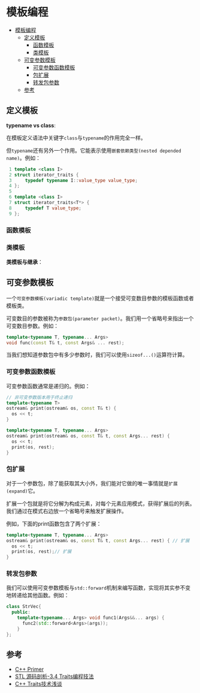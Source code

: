 # 模板编程

- [模板编程](#模板编程)
  - [定义模板](#定义模板)
    - [函数模板](#函数模板)
    - [类模板](#类模板)
  - [可变参数模板](#可变参数模板)
    - [可变参数函数模板](#可变参数函数模板)
    - [包扩展](#包扩展)
    - [转发包参数](#转发包参数)
  - [参考](#参考)

## 定义模板

**typename vs class**:

在模板定义语法中关键字`class`与`typename`的作用完全一样。

但`typename`还有另外一个作用。它能表示使用`嵌套依赖类型(nested depended name)`。例如：

``` c++
 1 template <class I>
 2 struct iterator_traits {
 3     typedef typename I::value_type value_type;
 4 };
 5 
 6 template <class I>
 7 struct iterator_traits<T*> {
 8     typedef T value_type;
 9 };
```

### 函数模板

### 类模板

**类模板与继承**：

## 可变参数模板

一个`可变参数模板(variadic template)`就是一个接受可变数目参数的模板函数或者模板类。

可变数目的参数被称为`参数包(parameter packet)`。我们用一个省略号来指出一个可变数目参数。例如：

``` c++
template<typename T, typename... Args>
void func(const T& t, const Args& ... rest);
```

当我们想知道参数包中有多少参数时，我们可以使用`sizeof...()`运算符计算。

### 可变参数函数模板

可变参数函数通常是递归的。例如：

``` c++
// 非可变参数版本用于终止递归
template<typename T>
ostream& print(ostream& os, const T& t) {
  os << t;
}

template<typename T, typename... Args>
ostream& print(ostream& os, const T& t, const Args... rest) {
  os << t;
  print(os, rest);
}
```

### 包扩展

对于一个参数包，除了能获取其大小外，我们能对它做的唯一事情就是`扩展(expand)`它。

扩展一个包就是将它分解为构成元素，对每个元素应用模式，获得扩展后的列表。我们通过在模式右边放一个省略号来触发扩展操作。

例如，下面的print函数包含了两个扩展：

``` c++
template<typename T, typename... Args>
ostream& print(ostream& os, const T& t, const Args... rest) { // 扩展
  os << t;
  print(os, rest);// 扩展
}
```

### 转发包参数

我们可以使用可变参数模板与`std::forward`机制来编写函数，实现将其实参不变地转递给其他函数。例如：

``` c++
class StrVec{
  public:
    template<typename... Args> void func1(Args&&... args) {
      func2(std::forward<Args>(args));
    }
};
```

## 参考

- [C++ Primer](https://github.com/bumzy/book/blob/master/C%2B%2B%20%20Primer%E4%B8%AD%E6%96%87%E7%89%88%EF%BC%88%E7%AC%AC%E4%BA%94%E7%89%88%EF%BC%89.pdf)
- [STL 源码剖析-3.4 Traits编程技法](https://leezw.net/assets/pdf/STL%E6%BA%90%E7%A0%81%E5%89%96%E6%9E%90.pdf)
- [C++ Traits技术浅谈](https://www.cnblogs.com/mangoyuan/p/6446046.html)
